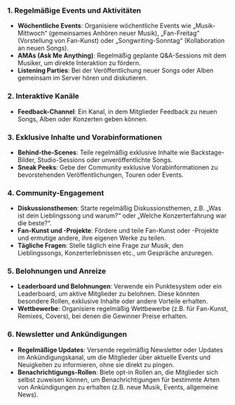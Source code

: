 ### 1. **Regelmäßige Events und Aktivitäten**

- **Wöchentliche Events**: Organisiere wöchentliche Events wie „Musik-Mittwoch“ (gemeinsames Anhören neuer Musik), „Fan-Freitag“ (Vorstellung von Fan-Kunst) oder „Songwriting-Sonntag“ (Kollaboration an neuen Songs).
- **AMAs (Ask Me Anything)**: Regelmäßig geplante Q&A-Sessions mit dem Musiker, um direkte Interaktion zu fördern.
- **Listening Parties**: Bei der Veröffentlichung neuer Songs oder Alben gemeinsam im Server hören und diskutieren.

### 2. **Interaktive Kanäle**

- **Feedback-Channel**: Ein Kanal, in dem Mitglieder Feedback zu neuen Songs, Alben oder Konzerten geben können.

### 3. **Exklusive Inhalte und Vorabinformationen**

- **Behind-the-Scenes**: Teile regelmäßig exklusive Inhalte wie Backstage-Bilder, Studio-Sessions oder unveröffentlichte Songs.
- **Sneak Peeks**: Gebe der Community exklusive Vorabinformationen zu bevorstehenden Veröffentlichungen, Touren oder Events.

### 4. **Community-Engagement**

- **Diskussionsthemen**: Starte regelmäßig Diskussionsthemen, z.B. „Was ist dein Lieblingssong und warum?“ oder „Welche Konzerterfahrung war die beste?“.
- **Fan-Kunst und -Projekte**: Fördere und teile Fan-Kunst oder -Projekte und ermutige andere, ihre eigenen Werke zu teilen.
- **Tägliche Fragen**: Stelle täglich eine Frage zur Musik, den Lieblingssongs, Konzerterlebnissen etc., um Gespräche anzuregen.

### 5. **Belohnungen und Anreize**

- **Leaderboard und Belohnungen**: Verwende ein Punktesystem oder ein Leaderboard, um aktive Mitglieder zu belohnen. Diese könnten besondere Rollen, exklusive Inhalte oder andere Vorteile erhalten.
- **Wettbewerbe**: Organisiere regelmäßig Wettbewerbe (z.B. für Fan-Kunst, Remixes, Covers), bei denen die Gewinner Preise erhalten.

### 6. **Newsletter und Ankündigungen**

- **Regelmäßige Updates**: Versende regelmäßig Newsletter oder Updates im Ankündigungskanal, um die Mitglieder über aktuelle Events und Neuigkeiten zu informieren, ohne sie direkt zu pingen.
- **Benachrichtigungs-Rollen**: Biete opt-in Rollen an, die Mitglieder sich selbst zuweisen können, um Benachrichtigungen für bestimmte Arten von Ankündigungen zu erhalten (z.B. neue Musik, Events, allgemeine News).
